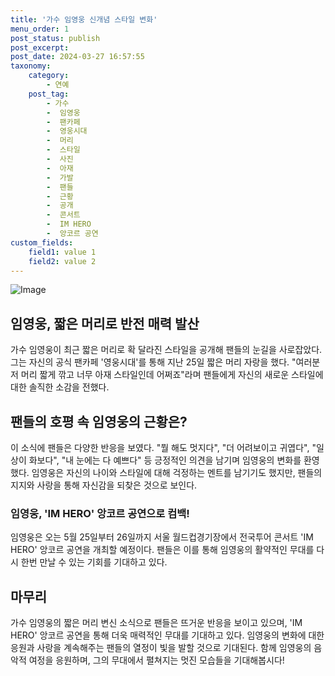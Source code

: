 ```yaml
---
title: '가수 임영웅 신개념 스타일 변화'
menu_order: 1
post_status: publish
post_excerpt: 
post_date: 2024-03-27 16:57:55
taxonomy:
    category:
        - 연예
    post_tag:
        - 가수
        -  임영웅
        -  팬카페
        -  영웅시대
        -  머리
        -  스타일
        -  사진
        -  아재
        -  가발
        -  팬들
        -  근황
        -  공개
        -  콘서트
        -  IM HERO
        -  앙코르 공연
custom_fields:
    field1: value 1
    field2: value 2
---
```


![Image](https://mimgnews.pstatic.net/image/016/2024/03/26/20240326050750_0_20240326164901310.jpg?type=w540)

## 임영웅, 짧은 머리로 반전 매력 발산
가수 임영웅이 최근 짧은 머리로 확 달라진 스타일을 공개해 팬들의 눈길을 사로잡았다. 그는 자신의 공식 팬카페 '영웅시대'를 통해 지난 25일 짧은 머리 자랑을 했다. "여러분 저 머리 짧게 깎고 너무 아재 스타일인데 어쩌죠"라며 팬들에게 자신의 새로운 스타일에 대한 솔직한 소감을 전했다.
## 팬들의 호평 속 임영웅의 근황은?
이 소식에 팬들은 다양한 반응을 보였다. "뭘 해도 멋지다", "더 어려보이고 귀엽다", "일상이 화보다", "내 눈에는 다 예쁘다" 등 긍정적인 의견을 남기며 임영웅의 변화를 환영했다. 임영웅은 자신의 나이와 스타일에 대해 걱정하는 멘트를 남기기도 했지만, 팬들의 지지와 사랑을 통해 자신감을 되찾은 것으로 보인다.
### 임영웅, 'IM HERO' 앙코르 공연으로 컴백!
임영웅은 오는 5월 25일부터 26일까지 서울 월드컵경기장에서 전국투어 콘서트 'IM HERO' 앙코르 공연을 개최할 예정이다. 팬들은 이를 통해 임영웅의 활약적인 무대를 다시 한번 만날 수 있는 기회를 기대하고 있다.
## 마무리
가수 임영웅의 짧은 머리 변신 소식으로 팬들은 뜨거운 반응을 보이고 있으며, 'IM HERO' 앙코르 공연을 통해 더욱 매력적인 무대를 기대하고 있다. 임영웅의 변화에 대한 응원과 사랑을 계속해주는 팬들의 열정이 빛을 발할 것으로 기대된다. 함께 임영웅의 음악적 여정을 응원하며, 그의 무대에서 펼쳐지는 멋진 모습들을 기대해봅시다!
